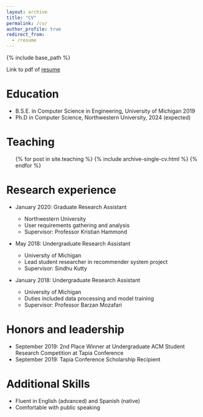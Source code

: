 ```yaml
---
layout: archive
title: "CV"
permalink: /cv/
author_profile: true
redirect_from:
  - /resume
---
```


{% include base_path %}

Link to pdf of [resume](https://drive.google.com/file/d/1vmE9pOBB0AMdigTPPVedNRXUC6_s7Smh/view?usp=sharing)

Education
======
* B.S.E. in Computer Science in Engineering, University of Michigan 2019
* Ph.D in Computer Science, Northwestern University, 2024 (expected)

<!-- Publications
======
  <ul>{% for post in site.publications %}
    {% include archive-single-cv.html %}
  {% endfor %}</ul>
  
Talks
======
  <ul>{% for post in site.talks %}
    {% include archive-single-talk-cv.html %}
  {% endfor %}</ul>
   -->
   
Teaching
======
  <ul>{% for post in site.teaching %}
    {% include archive-single-cv.html %}
  {% endfor %}</ul>

Research experience
======
* January 2020: Graduate Research Assistant
  * Northwestern University
  * User requirements gathering and analysis
  * Supervisor: Professor Kristian Hammond

* May 2018: Undergraduate Research Assistant
  * University of Michigan
  * Lead student researcher in recommender system project
  * Supervisor: Sindhu Kutty

* January 2018: Undergraduate Research Assistant
  * University of Michigan
  * Duties included data processing and model training
  * Supervisor: Professor Barzan Mozafari
  
Honors and leadership
======
* September 2019: 2nd Place Winner at Undergraduate ACM Student Research Competition at Tapia Conference
* September 2019: Tapia Conference Scholarship Recipient


Additional Skills
======
* Fluent in English (advanced) and Spanish (native)
* Comfortable with public speaking